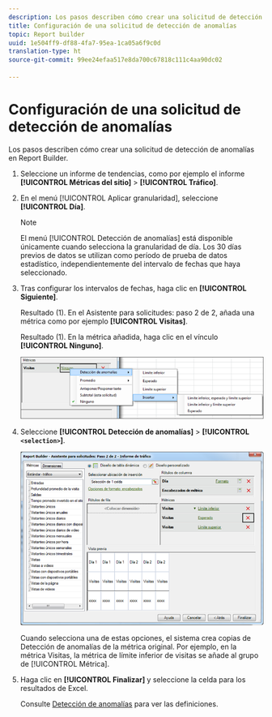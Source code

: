 ```yaml
---
description: Los pasos describen cómo crear una solicitud de detección de anomalías en Report Builder.
title: Configuración de una solicitud de detección de anomalías
topic: Report builder
uuid: 1e504ff9-df88-4fa7-95ea-1ca05a6f9c0d
translation-type: ht
source-git-commit: 99ee24efaa517e8da700c67818c111c4aa90dc02

---
```



# Configuración de una solicitud de detección de anomalías

Los pasos describen cómo crear una solicitud de detección de anomalías en Report Builder.

1. Seleccione un informe de tendencias, como por ejemplo el informe **[!UICONTROL Métricas del sitio]** > **[!UICONTROL Tráfico]**.
1. En el menú [!UICONTROL Aplicar granularidad], seleccione **[!UICONTROL Día]**.

   >[!NOTE]
   >
   >El menú [!UICONTROL Detección de anomalías] está disponible únicamente cuando selecciona la granularidad de día. Los 30 días previos de datos se utilizan como período de prueba de datos estadístico, independientemente del intervalo de fechas que haya seleccionado.

1. Tras configurar los intervalos de fechas, haga clic en **[!UICONTROL Siguiente]**.

   Resultado (1). En el Asistente para solicitudes: paso 2 de 2, añada una métrica como por ejemplo **[!UICONTROL Visitas]**.

   Resultado (1). En la métrica añadida, haga clic en el vínculo **[!UICONTROL Ninguno]**.

   ![Resultado](assets/anomaly_select.png)

1. Seleccione **[!UICONTROL Detección de anomalías]** > **[!UICONTROL `<selection>`]**.

   ![Información sobre los pasos](assets/anomaly_visit.png)

   Cuando selecciona una de estas opciones, el sistema crea copias de Detección de anomalías de la métrica original. Por ejemplo, en la métrica Visitas, la métrica de límite inferior de visitas se añade al grupo de [!UICONTROL Métrica].
1. Haga clic en **[!UICONTROL Finalizar]** y seleccione la celda para los resultados de Excel.

   Consulte [Detección de anomalías](/help/analyze/analysis-workspace/virtual-analyst/c-anomaly-detection/anomaly-detection.md) para ver las definiciones.

